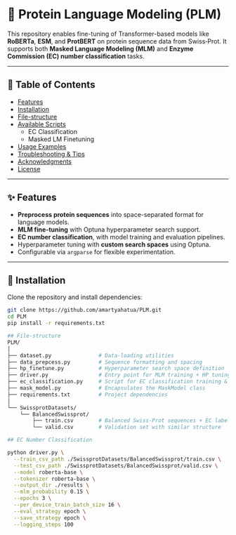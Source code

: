 # 🧬 Protein Language Modeling (PLM)

This repository enables fine-tuning of Transformer-based models like **RoBERTa**, **ESM**, and **ProtBERT** on protein sequence data from Swiss‑Prot. It supports both **Masked Language Modeling (MLM)** and **Enzyme Commission (EC) number classification** tasks.

---

## 🚀 Table of Contents

- [Features](#-features)  
- [Installation](#-installation)  
- [File-structure](#-File-structure)  
- [Available Scripts](#-available-scripts)  
  - EC Classification  
  - Masked LM Finetuning  
- [Usage Examples](#-usage-examples)  
- [Troubleshooting & Tips](#-troubleshooting--tips)  
- [Acknowledgments](#-acknowledgments)  
- [License](#-license)

---

## ✨ Features

- **Preprocess protein sequences** into space-separated format for language models.
- **MLM fine-tuning** with Optuna hyperparameter search support.
- **EC number classification**, with model training and evaluation pipelines.
- Hyperparameter tuning with **custom search spaces** using Optuna.
- Configurable via `argparse` for flexible experimentation.

---

## 🧰 Installation

Clone the repository and install dependencies:

```bash
git clone https://github.com/amartyahatua/PLM.git
cd PLM
pip install -r requirements.txt

## File-structure
PLM/
│
├── dataset.py               # Data-loading utilities
├── data_prepcess.py         # Sequence formatting and spacing
├── hp_finetune.py           # Hyperparameter search space definition
├── driver.py                # Entry point for MLM training + HP tuning
├── ec_classification.py     # Script for EC classification training & evaluation
├── mask_model.py            # Encapsulates the MaskModel class
├── requirements.txt         # Project dependencies
│
└── SwissprotDatasets/
    └── BalancedSwissprot/
        ├── train.csv        # Balanced Swiss‑Prot sequences + EC labels
        └── valid.csv        # Validation set with similar structure

## EC Number Classification

python driver.py \
  --train_csv_path ./SwissprotDatasets/BalancedSwissprot/train.csv \
  --test_csv_path ./SwissprotDatasets/BalancedSwissprot/valid.csv \
  --model roberta-base \
  --tokenizer roberta-base \
  --output_dir ./results \
  --mlm_probability 0.15 \
  --epochs 3 \
  --per_device_train_batch_size 16 \
  --eval_strategy epoch \
  --save_strategy epoch \
  --logging_steps 100
